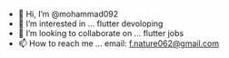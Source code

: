 - 👋 Hi, I’m @mohammad092
- 👀 I’m interested in ...
flutter devoloping
- 💞️ I’m looking to collaborate on ...
flutter jobs
- 📫 How to reach me ...
email: f.nature062@gmail.com
<!---
mohammad092/mohammad092 is a ✨ special ✨ repository because its `README.md` (this file) appears on your GitHub profile.
You can click the Preview link to take a look at your changes.
--->
